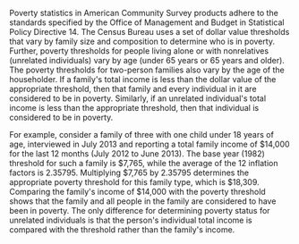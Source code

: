 
Poverty statistics in American Community Survey products adhere to the standards specified by the Office of Management and Budget in Statistical Policy Directive 14. The Census Bureau uses a set of dollar value thresholds that vary by family size and composition to determine who is in poverty. Further, poverty thresholds for people living alone or with nonrelatives (unrelated individuals) vary by age (under 65 years or 65 years and older). The poverty thresholds for two-person families also vary by the age of the householder. If a family's total income is less than the dollar value of the appropriate threshold, then that family and every individual in it are considered to be in poverty. Similarly, if an unrelated individual's total income is less than the appropriate threshold, then that individual is considered to be in poverty.

For example, consider a family of three with one child under 18 years of age, interviewed in July 2013 and reporting a total family income of $14,000 for the last 12 months (July 2012 to June 2013). The base year (1982) threshold for such a family is $7,765, while the average of the 12 inflation factors is 2.35795. Multiplying $7,765 by 2.35795 determines the appropriate poverty threshold for this family type, which is $18,309. Comparing the family's income of $14,000 with the poverty threshold shows that the family and all people in the family are considered to have been in poverty. The only difference for determining poverty status for unrelated individuals is that the person's individual total income is compared with the threshold rather than the family's income.

